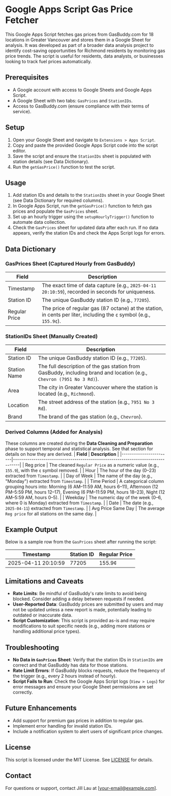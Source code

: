 # Google Apps Script Gas Price Fetcher

This Google Apps Script fetches gas prices from GasBuddy.com for 18 locations in Greater Vancouver and stores them in a Google Sheet for analysis. It was developed as part of a broader data analysis project to identify cost-saving opportunities for Richmond residents by monitoring gas price trends. The script is useful for residents, data analysts, or businesses looking to track fuel prices automatically.

## Prerequisites
- A Google account with access to Google Sheets and Google Apps Script.
- A Google Sheet with two tabs: `GasPrices` and `StationIDs`.
- Access to GasBuddy.com (ensure compliance with their terms of service).

## Setup
1. Open your Google Sheet and navigate to `Extensions > Apps Script`.
2. Copy and paste the provided Google Apps Script code into the script editor.
3. Save the script and ensure the `StationIDs` sheet is populated with station details (see Data Dictionary).
4. Run the `getGasPrice()` function to test the script.

## Usage
1. Add station IDs and details to the `StationIDs` sheet in your Google Sheet (see Data Dictionary for required columns).
2. In Google Apps Script, run the `getGasPrice()` function to fetch gas prices and populate the `GasPrices` sheet.
3. Set up an hourly trigger using the `setupHourlyTrigger()` function to automate data collection.
4. Check the `GasPrices` sheet for updated data after each run. If no data appears, verify the station IDs and check the Apps Script logs for errors.

## Data Dictionary

### GasPrices Sheet (Captured Hourly from GasBuddy)
| **Field**        | **Description**                                                                 |
|------------------|---------------------------------------------------------------------------------|
| Timestamp        | The exact time of data capture (e.g., `2025-04-11 20:10:59`), recorded in seconds for uniqueness. |
| Station ID       | The unique GasBuddy station ID (e.g., `77205`).                                |
| Regular Price    | The price of regular gas (87 octane) at the station, in cents per liter, including the `¢` symbol (e.g., `155.9¢`). |

### StationIDs Sheet (Manually Created)
| **Field**        | **Description**                                                                 |
|------------------|---------------------------------------------------------------------------------|
| Station ID       | The unique GasBuddy station ID (e.g., `77205`).                                |
| Station Name     | The full description of the gas station from GasBuddy, including brand and location (e.g., `Chevron (7951 No 3 Rd)`). |
| Area             | The city in Greater Vancouver where the station is located (e.g., `Richmond`). |
| Location         | The street address of the station (e.g., `7951 No 3 Rd`).                     |
| Brand            | The brand of the gas station (e.g., `Chevron`).                               |

### Derived Columns (Added for Analysis)
These columns are created during the **Data Cleaning and Preparation** phase to support temporal and statistical analysis. See that section for details on how they are derived.
| **Field**              | **Description**                                                                 |
|------------------------|---------------------------------------------------------------------------------|
| Reg price             | The cleaned `Regular Price` as a numeric value (e.g., `155.9`), with the `¢` symbol removed. |
| Hour                  | The hour of the day (0–23) extracted from `Timestamp`.                         |
| Day of Week           | The name of the day (e.g., "Monday") extracted from `Timestamp`.               |
| Time Period           | A categorical column grouping hours into: Morning (6 AM–11:59 AM, hours 6–11), Afternoon (12 PM–5:59 PM, hours 12–17), Evening (6 PM–11:59 PM, hours 18–23), Night (12 AM–5:59 AM, hours 0–5). |
| Weekday               | The numeric day of the week (0–6, where 0 is Monday) extracted from `Timestamp`. |
| Date                  | The date (e.g., `2025-04-11`) extracted from `Timestamp`.                     |
| Avg Price Same Day    | The average `Reg price` for all stations on the same day.                     |

## Example Output
Below is a sample row from the `GasPrices` sheet after running the script:

| Timestamp           | Station ID | Regular Price |
|---------------------|------------|---------------|
| 2025-04-11 20:10:59 | 77205      | 155.9¢        |

## Limitations and Caveats
- **Rate Limits**: Be mindful of GasBuddy's rate limits to avoid being blocked. Consider adding a delay between requests if needed.
- **User-Reported Data**: GasBuddy prices are submitted by users and may not be updated unless a new report is made, potentially leading to outdated or inaccurate data.
- **Script Customization**: This script is provided as-is and may require modifications to suit specific needs (e.g., adding more stations or handling additional price types).

## Troubleshooting
- **No Data in `GasPrices` Sheet**: Verify that the station IDs in `StationIDs` are correct and that GasBuddy has data for those stations.
- **Rate Limit Errors**: If GasBuddy blocks requests, reduce the frequency of the trigger (e.g., every 2 hours instead of hourly).
- **Script Fails to Run**: Check the Google Apps Script logs (`View > Logs`) for error messages and ensure your Google Sheet permissions are set correctly.

## Future Enhancements
- Add support for premium gas prices in addition to regular gas.
- Implement error handling for invalid station IDs.
- Include a notification system to alert users of significant price changes.

## License
This script is licensed under the MIT License. See [LICENSE](LICENSE) for details.

## Contact
For questions or support, contact Jill Lau at [your-email@example.com].
